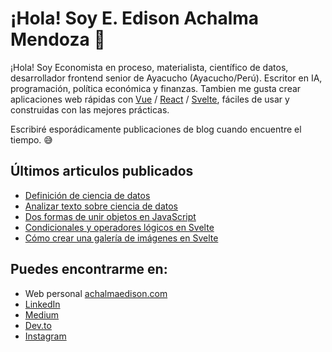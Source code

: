 
<!--
**achalmed/achalmed** is a ✨ _special_ ✨ repository because its `README.md` (this file) appears on your GitHub profile.

Here are some ideas to get you started:

- 🔭 I’m currently working on ...
- 🌱 I’m currently learning ...
- 👯 I’m looking to collaborate on ...
- 🤔 I’m looking for help with ...
- 💬 Ask me about ...
- 📫 How to reach me: ...
- 😄 Pronouns: ...
- ⚡ Fun fact: ...
-->
# ¡Hola! Soy E. Edison Achalma Mendoza 👋

¡Hola! Soy Economista en proceso, materialista, científico de datos, desarrollador frontend senior de Ayacucho (Ayacucho/Perú). Escritor en IA, programación, política económica y finanzas. Tambien me gusta crear aplicaciones web rápidas con [Vue](https://vuejs.org/) / [React](https://es.reactjs.org/) / [Svelte](https://svelte.dev/), fáciles de usar y construidas con las mejores prácticas.
 
Escribiré esporádicamente publicaciones de blog cuando encuentre el tiempo. 😅

## Últimos articulos publicados

- [Definición de ciencia de datos](https://dev.to/achalmaedison/01-defining-data-science-4n0m)
- [Analizar texto sobre ciencia de datos](https://dev.to/achalmaedison/ejemplo-01-55cc)
- [Dos formas de unir objetos en JavaScript]()
- [Condicionales y operadores lógicos en Svelte]()
- [Cómo crear una galería de imágenes en Svelte]()

## Puedes encontrarme en:

- Web personal [achalmaedison.com](https://rpubs.com/achalmaedison)
- [LinkedIn](https://www.linkedin.com/in/achalmaedison/)
- [Medium](https://medium.com/@achalmaedison)
- [Dev.to](https://dev.to/achalmaedison)
- [Instagram](https://www.instagram.com/achalmaedison/)
